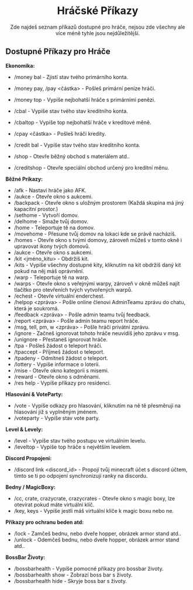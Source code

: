 <div align=center>

# Hráčské Příkazy

Zde najdeš seznam příkazů dostupné pro hráče, nejsou zde všechny ale více méně tyhle jsou nejdůležitější.
</div>

## Dostupné Příkazy pro Hráče

**Ekonomika:**
- /money bal - Zjistí stav tvého primárního konta.
- /money pay, /pay <nick> <částka> - Pošleš primární peníze hráči.
- /money top - Vypíše nejbohatší hráče s primárními penězi.

- /cbal - Vypíše stav tvého stav kreditního konta.
- /cbaltop - Vypíše top nejbohatší hráče v kreditové měně.
- /cpay <nick> <částka> - Pošleš hráči kredity.
- /credit bal - Vypíše stav tvého stav kreditního konta.

- /shop - Otevře běžný obchod s materiálem atd..
- /creditshop - Otevře speciální obchod určený pro kreditní měnu.

**Běžné Príkazy:**
- /afk - Nastaví hráče jako AFK.
- /aukce - Otevře okno s aukcemi.
- /backpack - Otevře okno s uložným prostorem (Každá skupina má jiný kapacitní prostor.)
- /sethome <domov> - Vytvoří domov.
- /delhome <domov> - Smaže tvůj domov.
- /home <domov> - Teleportuje tě na domov.
- /movehome <domov> - Přesune tvůj domov na lokaci kde se právě nacházíš.
- /homes - Otevře okno s tvými domovy, zároveň můžeš v tomto okně i upravovat ikony tvých domovů.
- /aukce - Otevře okno s aukcemi.
- /kit <jméno_kitu> - Obdržíš kit.
- /kits - Vypíše všechny dostupné kity, kliknutím na kit obdržíš daný kit pokud na něj máš oprávnění.
- /warp <warp> - Teleportuje tě na warp.
- /warps - Otevře okno s veřejnými warpy, zároveň v okně můžeš najít tlačítko pro otevřeních tvých vytvořených warpů.
- /echest - Otevře virtuální enderchest.
- /helpop <zpráva> - Pošle online členovi AdminTeamu zprávu do chatu, která je soukromá.
- /feedback <zpráva> - Pošle admin teamu tvůj feedback.
- /report <nick> <kategorie> <zpráva> - Pošle admin teamu report hráče.
- /msg, tell, pm, w <nick> <zpráva> - Pošle hráči privátní zprávu.
- /ignore <nick> - Začneš ignorovat tohoto hráče neuvidíš jeho zprávu v msg.
- /unignore <nick> - Přestaneš ignorovat hráče.
- /tpa <nick> - Pošleš žádost o teleport hráči.
- /tpaccept - Příjmeš žádost o teleport.
- /tpadeny - Odmítneš žádost o teleport.
- /lottery - Vypíše informace o loterii.
- /mise - Otevře okno kategorii s misemi.
- /reward - Otevře okno s odměnami.
- /res help - Vypíše příkazy pro residenci.

**Hlasování & VoteParty:**
- /vote - Vypíše odkazy pro hlasování, kliknutím na ně tě přesměrují na hlasování již s vyplněným jménem.
- /voteparty - Vypíše stav vote party.

**Level & Levely:**
- /level - Vypíše stav tvého postupu ve virtuálním levelu.
- /leveltop - Vypíše top hráče s největším levelem.

**Discord Propojení:**
- /discord link <discord_id> - Propojí tvůj minecraft účet s discord účtem, tímto se ti po odpojení synchronizují ranky na discordu.

**Bedny / MagicBoxy:**
- /cc, crate, crazycrate, crazycrates - Otevře okno s magic boxy, lze otevírat pokud máte virtuální klíč.
- /key, keys - Vypíše jestli máš virtuální klíče k magic boxu nebo ne.

**Příkazy pro ochranu beden atd:**
- /lock - Zamčeš bednu, nebo dveře hopper, obrázek armor stand atd..
- /unlock - Odemčeš bednu, nebo dveře hopper, obrázek armor stand atd..

**BossBar Životy:**
- /bossbarhealth - Vypíše pomocné příkazy pro bossbar životy.
- /bossbarhealth show - Zobrazí boss bar s životy.
- /bossbarhealth hide - Skryje boss bar s životy.